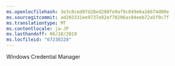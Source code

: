 ```yaml
---
ms.openlocfilehash: 3e3c8ced8fd28ed200fe9af9c649e6a16674d00e
ms.sourcegitcommit: ad203331ee9737e82ef70206ac04eeb72a5f9c7f
ms.translationtype: MT
ms.contentlocale: ja-JP
ms.lasthandoff: 06/18/2019
ms.locfileid: "67230228"
---
```

Windows Credential Manager